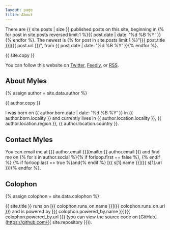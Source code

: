 ```yaml
---
layout: page
title: About
---
```


There are {{ site.posts | size }} published posts on this site, beginning in {% for post in site.posts reversed limit:1 %}{{ post.date | date: '%d %B %Y' }}{% endfor %}. The newest is {% for post in site.posts limit:1 %}"[{{ post.title }}]({{ post.url }})", from {{ post.date | date: '%d %B %Y' }}{% endfor %}.

{{ site.copy }}

You can follow this website on [Twitter](https://twitter.com/MylesWeb), [Feedly](http://cloud.feedly.com/#subscription%2Ffeed%2Fhttps%3A%2F%2Fmylesbraithwaite.com%2Ffeeds%2F), or [RSS](https://mylesbraithwaite.com/feeds/).

## About Myles

{% assign author = site.data.author %}

{{ author.copy }}

I was born on {{ author.born.date | date: '%d %B %Y' }} in {{ author.born.locality }} and currently lives in {{ author.location.locality }}, {{ author.location.region }}, {{ author.location.country }}.

## Contact Myles

You can email me at [{{ author.email }}](mailto:{{ author.email }}) and find me on {% for s in author.social %}{% if forloop.first == false %}, {% endif %} {% if forloop.last == true %}and{% endif %} [{{ s[1].name }}]({{ s[1].url }}){% endfor %}.

## Colophon

{% assign colophon = site.data.colophon %}

{{ site.title }} runs on [{{ colophon.runs_on.name }}]({{ colophon.runs_on.url }}) and is powered by [{{ colophon.powered_by.name }}]({{ colophon.powered_by.url }}) (you can view the source code on [GitHub](https://github.com/{{ site.repository }})).
